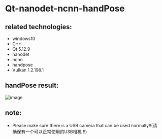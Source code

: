 # Qt-nanodet-ncnn-handPose
## related technologies:
* windows10
* C++
* Qt 5.12.9
* nanodet
* ncnn
* handpose
* Vulkan 1.2.198.1

## handPose result:
 ![image](https://github.com/superbayes/Qt-nanodet-ncnn-handPose/blob/main/image/handPose_result.gif)
 
## note:
* Please make sure there is a USB camera that can be used normally!!(请确保有一个可以正常使用的USB相机 !!)
